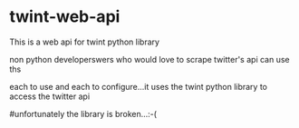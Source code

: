 # twint-web-api
This is a web api for twint python library

non python developerswers  who would love to scrape twitter's api can use ths

each to use and each to configure...it uses the twint python library to access the twitter api

#unfortunately the library is broken...:-(
